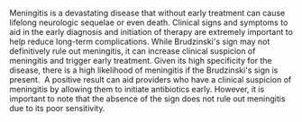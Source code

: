 Meningitis is a devastating disease that without early treatment can cause lifelong neurologic sequelae or even death. Clinical signs and symptoms to aid in the early diagnosis and initiation of therapy are extremely important to help reduce long-term complications. While Brudzinski's sign may not definitively rule out meningitis, it can increase clinical suspicion of meningitis and trigger early treatment. Given its high specificity for the disease, there is a high likelihood of meningitis if the Brudzinski's sign is present.  A positive result can aid providers who have a clinical suspicion of meningitis by allowing them to initiate antibiotics early. However, it is important to note that the absence of the sign does not rule out meningitis due to its poor sensitivity.